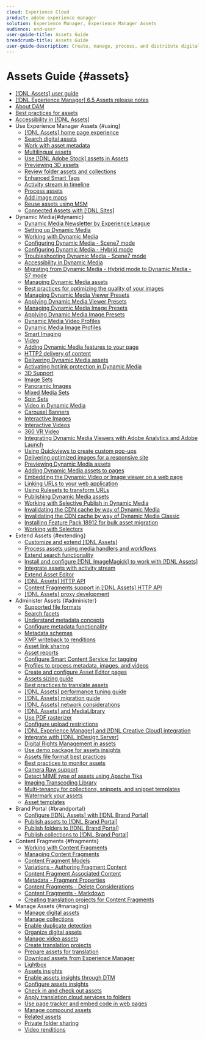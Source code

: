 ```yaml
---
cloud: Experience Cloud
product: adobe experience manager
solution: Experience Manager, Experience Manager Assets
audience: end-user
user-guide-title: Assets Guide
breadcrumb-title: Assets Guide
user-guide-description: Create, manage, process, and distribute digital assets.
---
```


# Assets Guide {#assets}

+ [[!DNL Assets] user guide](home.md)
+ [[!DNL Experience Manager] 6.5 Assets release notes](https://experienceleague.adobe.com/docs/experience-manager-65/release-notes/assets.html)
+ [About DAM](assets.md)
+ [Best practices for assets](best-practices-for-assets.md)
+ [Accessibility in [!DNL Assets]](accessibility.md)
+ Use Experience Manager Assets {#using}
    + [[!DNL Assets] home page experience](assets-home-page.md)
    + [Search digital assets](search-assets.md)
    + [Work with asset metadata](metadata.md)
    + [Multilingual assets](multilingual-assets.md)
    + [Use [!DNL Adobe Stock] assets in Assets](aem-assets-adobe-stock.md)
    + [Previewing 3D assets](previewing-3d-assets.md)
    + [Review folder assets and collections](bulk-approval.md)
    + [Enhanced Smart Tags](enhanced-smart-tags.md)
    + [Activity stream in timeline](activity-stream.md)
    + [Process assets](assets-workflow.md)
    + [Add image maps](image-maps.md)
    + [Reuse assets using MSM](reuse-assets-using-msm.md)
    + [Connected Assets with [!DNL Sites]](use-assets-across-connected-assets-instances.md)
+ Dynamic Media{#dynamic}
    + [Dynamic Media Newsletter by Experience League](dynamic-media-newsletter.md)
    + [Setting up Dynamic Media](administering-dynamic-media.md)
    + [Working with Dynamic Media](dynamic-media.md)
    + [Configuring Dynamic Media - Scene7 mode](config-dms7.md)
    + [Configuring Dynamic Media - Hybrid mode](config-dynamic.md)
    + [Troubleshooting Dynamic Media - Scene7 mode](troubleshoot-dms7.md)
    + [Accessibility in Dynamic Media](accessibility-dm.md)
    + [Migrating from Dynamic Media - Hybrid mode to Dynamic Media - S7 mode](migrate-from-hybrid-to-dms7.md)
    + [Managing Dynamic Media assets](managing-assets.md)
    + [Best practices for optimizing the quality of your images](best-practices-for-optimizing-the-quality-of-your-images.md)
    + [Managing Dynamic Media Viewer Presets](managing-viewer-presets.md)
    + [Applying Dynamic Media Viewer Presets](viewer-presets.md)
    + [Managing Dynamic Media Image Presets](managing-image-presets.md)
    + [Applying Dynamic Media Image Presets](image-presets.md)
    + [Dynamic Media Video Profiles](video-profiles.md)
    + [Dynamic Media Image Profiles](image-profiles.md)
    + [Smart Imaging](imaging-faq.md)
    + [Video](s7-video.md)
    + [Adding Dynamic Media features to your page](scene7.md)
    + [HTTP2 delivery of content](http2.md)
    + [Delivering Dynamic Media assets](delivering-dynamic-media-assets.md)
    + [Activating hotlink protection in Dynamic Media](hotlink-protection.md)
    + [3D Support](/help/assets/assets-3d.md)
    + [Image Sets](image-sets.md)
    + [Panoramic Images](panoramic-images.md)
    + [Mixed Media Sets](mixed-media-sets.md)
    + [Spin Sets](spin-sets.md)
    + [Video in Dynamic Media](video.md)
    + [Carousel Banners](carousel-banners.md)
    + [Interactive Images](interactive-images.md)
    + [Interactive Videos](interactive-videos.md)
    + [360 VR Video](/help/assets/360-video.md)
    + [Integrating Dynamic Media Viewers with Adobe Analytics and Adobe Launch](/help/assets/launch.md)
    + [Using Quickviews to create custom pop-ups](custom-pop-ups.md)
    + [Delivering optimized images for a responsive site](responsive-site.md)
    + [Previewing Dynamic Media assets](previewing-assets.md)
    + [Adding Dynamic Media assets to pages](adding-dynamic-media-assets-to-pages.md)
    + [Embedding the Dynamic Video or Image viewer on a web page](embed-code.md)
    + [Linking URLs to your web application](linking-urls-to-yourwebapplication.md)
    + [Using Rulesets to transform URLs](using-rulesets-to-transform-urls.md)
    + [Publishing Dynamic Media assets](publishing-dynamicmedia-assets.md)
    + [Working with Selective Publish in Dynamic Media](selective-publishing.md)
    + [Invalidating the CDN cache by way of Dynamic Media](invalidate-cdn-cache-dynamic-media.md)
    + [Invalidating the CDN cache by way of Dynamic Media Classic](invalidate-cdn-cache-dm-classic.md)
    + [Installing Feature Pack 18912 for bulk asset migration](bulk-ingest-migrate.md)
    + [Working with Selectors](working-with-selectors.md)
+ Extend Assets {#extending}
    + [Customize and extend [!DNL Assets]](extending-assets.md)
    + [Process assets using media handlers and workflows](media-handlers.md)
    + [Extend search functionality](searchx.md)
    + [Install and configure [!DNL ImageMagick] to work with [!DNL Assets]](best-practices-for-imagemagick.md)
    + [Integrate assets with activity stream](extending-activity-stream.md)
    + [Extend Asset Editor](asseteditorx.md)
    + [[!DNL Assets] HTTP API](mac-api-assets.md)
    + [Content Fragments support in [!DNL Assets] HTTP API](assets-api-content-fragments.md)
    + [[!DNL Assets] proxy development](proxy.md)
+ Administer Assets {#administer}
    + [Supported file formats](assets-formats.md)
    + [Search facets](search-facets.md)
    + [Understand metadata concepts](metadata-concepts.md)
    + [Configure metadata functionality](metadata-config.md)
    + [Metadata schemas](metadata-schemas.md)
    + [XMP writeback to renditions](xmp-writeback.md)
    + [Asset link sharing](link-sharing.md)
    + [Asset reports](asset-reports.md)
    + [Configure Smart Content Service for tagging](config-smart-tagging.md)
    + [Profiles to process metadata, images, and videos](processing-profiles.md)
    + [Create and configure Asset Editor pages](assets-finder-editor.md)
    + [Assets sizing guide](assets-sizing-guide.md)
    + [Best practices to translate assets](best-practices-for-translating-assets-efficiently.md)
    + [[!DNL Assets] performance tuning guide](performance-tuning-guidelines.md)
    + [[!DNL Assets] migration guide](assets-migration-guide.md)
    + [[!DNL Assets] network considerations](assets-network-considerations.md)
    + [[!DNL Assets] and MediaLibrary](medialibrary.md)
    + [Use PDF rasterizer](aem-pdf-rasterizer.md)
    + [Configure upload restrictions](configuring-asset-upload-restrictions.md)
    + [[!DNL Experience Manager] and [!DNL Creative Cloud] integration](aem-cc-integration-best-practices.md)
    + [Integrate with [!DNL InDesign Server]](indesign.md)
    + [Digital Rights Management in assets](drm.md)
    + [Use demo package for assets insights](use-demo-package-for-asset-insights.md)
    + [Assets file format best practices](assets-file-format-best-practices.md)
    + [Best practices to monitor assets](assets-monitoring-best-practices.md)
    + [Camera Raw support](camera-raw.md)
    + [Detect MIME type of assets using Apache Tika](detect-asset-mime-type-with-tika.md)
    + [Imaging Transcoding Library](imaging-transcoding-library.md)
    + [Multi-tenancy for collections, snippets, and snippet templates](multi-tenancy.md)
    + [Watermark your assets](watermarking.md)
    + [Asset templates](asset-templates.md)
+ Brand Portal {#brandportal}
    + [Configure [!DNL Assets] with [!DNL Brand Portal]](configure-aem-assets-with-brand-portal.md)
    + [Publish assets to [!DNL Brand Portal]](brand-portal-publish-assets.md)
    + [Publish folders to [!DNL Brand Portal]](brand-portal-publish-folder.md)
    + [Publish collections to [!DNL Brand Portal]](brand-portal-publish-collection.md)
+ Content Fragments {#fragments}
    + [Working with Content Fragments](content-fragments/content-fragments.md)
    + [Managing Content Fragments](content-fragments/content-fragments-managing.md)
    + [Content Fragment Models](content-fragments/content-fragments-models.md)
    + [Variations - Authoring Fragment Content](content-fragments/content-fragments-variations.md)
    + [Content Fragment Associated Content](content-fragments/content-fragments-assoc-content.md)
    + [Metadata - Fragment Properties](content-fragments/content-fragments-metadata.md)
    + [Content Fragments - Delete Considerations](content-fragments/content-fragments-delete.md)
    + [Content Fragments - Markdown](content-fragments/content-fragments-markdown.md)
    + [Creating translation projects for Content Fragments](creating-translation-projects-for-content-fragments.md)
+ Manage Assets {#managing}
    + [Manage digital assets](manage-assets.md)
    + [Manage collections](manage-collections.md)
    + [Enable duplicate detection](duplicate-detection.md)
    + [Organize digital assets](organize-assets.md)
    + [Manage video assets](managing-video-assets.md)
    + [Create translation projects](translation-projects.md)
    + [Prepare assets for translation](preparing-assets-for-translation.md)
    + [Download assets from Experience Manager](download-assets-from-aem.md)
    + [Lightbox](light-box.md)
    + [Assets insights](asset-insights.md)
    + [Enable assets insights through DTM](use-dtm-for-asset-insights.md)
    + [Configure assets insights](configure-asset-insights.md)
    + [Check in and check out assets](check-out-and-submit-assets.md)
    + [Apply translation cloud services to folders](transition-cloud-services.md)
    + [Use page tracker and embed code in web pages](use-page-tracker.md)
    + [Manage compound assets](managing-linked-subassets.md)
    + [Related assets](related-assets.md)
    + [Private folder sharing](private-folder.md)
    + [Video renditions](video-renditions.md)
